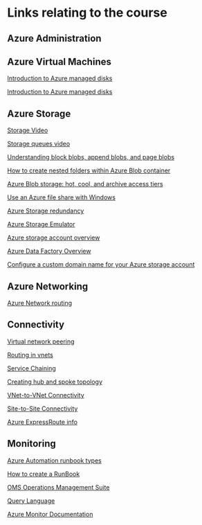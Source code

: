 # Links relating to the course

## Azure Administration

## Azure Virtual Machines
[Introduction to Azure managed disks](https://docs.microsoft.com/en-us/azure/virtual-machines/windows/managed-disks-overview)

[Introduction to Azure managed disks](https://docs.microsoft.com/en-us/azure/virtual-machines/windows/managed-disks-overview)


## Azure Storage
[Storage Video](https://channel9.msdn.com/events/Build/2018/BRK2112?term=%22azure%20storage%22&sortBy=recent&lang-en=true&pageSize=15)

[Storage queues video](https://www.youtube.com/watch?v=Tu9WGaePtBA)

[Understanding block blobs, append blobs, and page blobs](https://docs.microsoft.com/en-us/rest/api/storageservices/understanding-block-blobs--append-blobs--and-page-blobs)

[How to create nested folders within Azure Blob container](https://fsou1.github.io/Nested_folders_with_azure_blob_storage/)

[Azure Blob storage: hot, cool, and archive access tiers](https://docs.microsoft.com/en-us/azure/storage/blobs/storage-blob-storage-tiers)

[Use an Azure file share with Windows](https://docs.microsoft.com/en-us/azure/storage/files/storage-how-to-use-files-windows#using-an-azure-file-share-with-windows)

[Azure Storage redundancy](https://docs.microsoft.com/en-us/azure/storage/common/storage-redundancy)

[Azure Storage Emulator](https://docs.microsoft.com/en-us/azure/storage/common/storage-use-emulator)

[Azure storage account overview](https://docs.microsoft.com/en-us/azure/storage/common/storage-account-overview)

[Azure Data Factory Overview](https://azure.microsoft.com/en-au/resources/videos/azure-data-factory-overview/)

[Configure a custom domain name for your Azure storage account](https://docs.microsoft.com/en-us/azure/storage/blobs/storage-custom-domain-name)


## Azure Networking

[Azure Network routing](https://docs.microsoft.com/en-us/azure/virtual-network/virtual-networks-udr-overview)

## Connectivity

[Virtual network peering](https://docs.microsoft.com/en-us/azure/virtual-network/virtual-network-peering-overview)

[Routing in vnets](https://docs.microsoft.com/en-us/azure/virtual-network/virtual-networks-udr-overview)  

[Service Chaining](https://docs.microsoft.com/en-us/azure/virtual-network/virtual-networks-udr-overview#user-defined)  

[Creating hub and spoke topology](https://docs.microsoft.com/en-us/azure/architecture/reference-architectures/hybrid-networking/hub-spoke?toc=%2fazure%2fvirtual-network%2ftoc.json)

[VNet-to-VNet Connectivity](https://docs.microsoft.com/en-us/azure/vpn-gateway/vpn-gateway-howto-vnet-vnet-resource-manager-portal#vnet-to-vnet)  

[Site-to-Site Connectivity](https://docs.microsoft.com/en-us/azure/vpn-gateway/vpn-gateway-howto-site-to-site-resource-manager-portal)

[Azure ExpressRoute info](https://docs.microsoft.com/en-us/azure/expressroute/expressroute-faqs)  

## Monitoring
[Azure Automation runbook types](https://docs.microsoft.com/en-us/azure/automation/automation-runbook-types)

[How to create a RunBook](https://docs.microsoft.com/en-us/azure/automation/automation-first-runbook-textual)

[OMS Operations Management Suite](https://azure.microsoft.com/en-au/resources/videos/operations-management-suite-oms-overview/)

[Query Language](https://docs.microsoft.com/en-us/azure/azure-monitor/log-query/query-language)

[Azure Monitor Documentation](https://docs.microsoft.com/en-us/azure/azure-monitor/)

[]()   

[]()

[]()    
